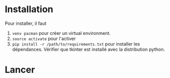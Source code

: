# Installation

Pour installer, il faut
1. ```venv pacman``` pour créer un virtual environment.
2. ```source activate``` pour l'activer
3. ```pip install -r /path/to/requirements.txt``` pour installer les dépendances. Vérifier que tkinter est installé avec la distribution python.

# Lancer
```python main.py
